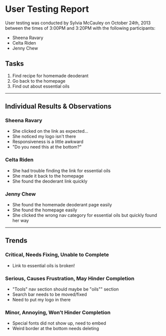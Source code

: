# User Testing Report

User testing was conducted by Sylvia McCauley on October 24th, 2013 between the times of 3:00PM and 3:20PM with the following participants:

- Sheena Ravary
- Celta Riden
- Jenny Chew

## Tasks

1. Find recipe for homemade deoderant
2. Go back to the homepage
3. Find out about essential oils

---

## Individual Results & Observations

### Sheena Ravary

- She clicked on the link as expected…
- She noticed my logo isn't there
- Responsiveness is a little awkward
- "Do you need this at the bottom?"

### Celta Riden

- She had trouble finding the link for essential oils
- She made it back to the homepage
- She found the deoderant link quickly


### Jenny Chew

- She found the homemade deoderant page easily
- She found the homepage easily
- She clicked the wrong nav category for essential oils but quickly found her way

---

## Trends

### Critical, Needs Fixing, Unable to Complete

- Link to essential oils is broken!

### Serious, Causes Frustration, May Hinder Completion

- "Tools" nav section should maybe be "oils"" section
- Search bar needs to be moved/fixed
- Need to put my logo in there

### Minor, Annoying, Won’t Hinder Completion

- Special fonts did not show up, need to embed
- Weird border at the bottom needs deleting